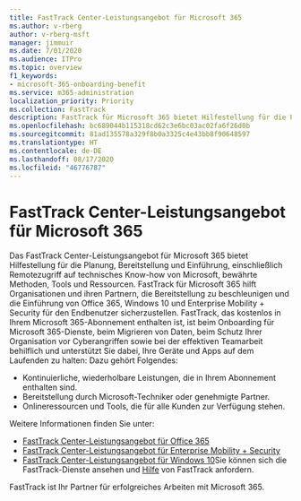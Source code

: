 ```yaml
---
title: FastTrack Center-Leistungsangebot für Microsoft 365
ms.author: v-rberg
author: v-rberg-msft
manager: jimmuir
ms.date: 7/01/2020
ms.audience: ITPro
ms.topic: overview
f1_keywords:
- microsoft-365-onboarding-benefit
ms.service: m365-administration
localization_priority: Priority
ms.collection: FastTrack
description: FastTrack für Microsoft 365 bietet Hilfestellung für die Planung, Bereitstellung und Einführung, einschließlich Remotezugriff auf technisches Know-how von Microsoft, bewährte Methoden, Tools und Ressourcen. FastTrack für Microsoft 365 hilft Organisationen und ihren Partnern, die Bereitstellung zu beschleunigen und die Einführung von Office 365, Windows 10 und Enterprise Mobility + Security für den Endbenutzer sicherzustellen.
ms.openlocfilehash: bc689044b115318cd62c3e6bc03ac02fa6f26d0b
ms.sourcegitcommit: 81ad135578a329f8b0a3325c4e43bb8f90648597
ms.translationtype: HT
ms.contentlocale: de-DE
ms.lasthandoff: 08/17/2020
ms.locfileid: "46776787"
---
```

# <a name="fasttrack-center-benefit-for-microsoft-365"></a>FastTrack Center-Leistungsangebot für Microsoft 365

Das FastTrack Center-Leistungsangebot für Microsoft 365 bietet Hilfestellung für die Planung, Bereitstellung und Einführung, einschließlich Remotezugriff auf technisches Know-how von Microsoft, bewährte Methoden, Tools und Ressourcen. FastTrack für Microsoft 365 hilft Organisationen und ihren Partnern, die Bereitstellung zu beschleunigen und die Einführung von Office 365, Windows 10 und Enterprise Mobility + Security für den Endbenutzer sicherzustellen. FastTrack, das kostenlos in Ihrem Microsoft 365-Abonnement enthalten ist, ist beim Onboarding für Microsoft 365-Dienste, beim Migrieren von Daten, beim Schutz Ihrer Organisation vor Cyberangriffen sowie bei der effektiven Teamarbeit behilflich und unterstützt Sie dabei, Ihre Geräte und Apps auf dem Laufenden zu halten: Dazu gehört Folgendes:

- Kontinuierliche, wiederholbare Leistungen, die in Ihrem Abonnement enthalten sind.
- Bereitstellung durch Microsoft-Techniker oder genehmigte Partner.
- Onlineressourcen und Tools, die für alle Kunden zur Verfügung stehen.
  
Weitere Informationen finden Sie unter:

- [FastTrack Center-Leistungsangebot für Office 365](O365-fasttrack-benefit-for-office-365.md) 
- [FastTrack Center-Leistungsangebot für Enterprise Mobility + Security](EMS-fasttrack-benefit-for-EMS.md)
- [FastTrack Center-Leistungsangebot für Windows 10](Win-10-fasttrack-benefit-for-Windows-10.md)Sie können sich die FastTrack-Dienste ansehen und [Hilfe](https://go.microsoft.com/fwlink/p/?LinkId=2003903) von FastTrack anfordern.

FastTrack ist Ihr Partner für erfolgreiches Arbeiten mit Microsoft 365.
  